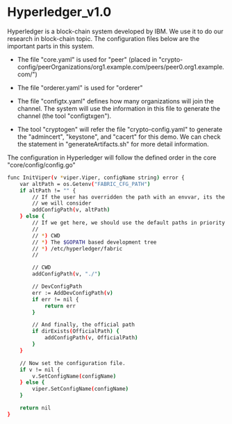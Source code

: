 # Hyperledger_v1.0

Hyperledger is a block-chain system developed by IBM. We use it to do our research in block-chain topic. The configuration files below are the important parts in this system.

  - The file "core.yaml" is used for "peer" (placed in "crypto-config/peerOrganizations/org1.example.com/peers/peer0.org1.example.com/")
  
  - The file "orderer.yaml" is used for "orderer" 
  
  - The file "configtx.yaml" defines how many organizations will join the channel. The system will use the information in this file to generate the channel (the tool "configtxgen").
  
  - The tool "cryptogen" will refer the file "crypto-config.yaml" to generate the "admincert", "keystone", and "cacert" for this demo. We can check the statement in "generateArtifacts.sh" for more detail information.

The configuration in Hyperledger will follow the defined order in the core "core/config/config.go" 
```sh
func InitViper(v *viper.Viper, configName string) error {
	var altPath = os.Getenv("FABRIC_CFG_PATH")
	if altPath != "" {
		// If the user has overridden the path with an envvar, its the only path
		// we will consider
		addConfigPath(v, altPath)
	} else {
		// If we get here, we should use the default paths in priority order:
		//
		// *) CWD
		// *) The $GOPATH based development tree
		// *) /etc/hyperledger/fabric
		//

		// CWD
		addConfigPath(v, "./")

		// DevConfigPath
		err := AddDevConfigPath(v)
		if err != nil {
			return err
		}

		// And finally, the official path
		if dirExists(OfficialPath) {
			addConfigPath(v, OfficialPath)
		}
	}

	// Now set the configuration file.
	if v != nil {
		v.SetConfigName(configName)
	} else {
		viper.SetConfigName(configName)
	}

	return nil
}
```
